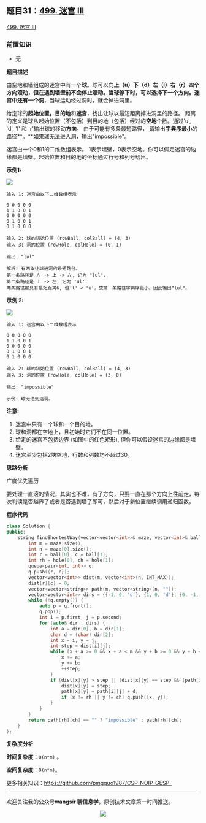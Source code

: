 ﻿## 题目31：[499. 迷宫 III](https://leetcode.cn/problems/the-maze-iii)

[499. 迷宫 III](https://leetcode.cn/problems/the-maze-iii)

### 前置知识

- 无

**题目描述**

由空地和墙组成的迷宫中有一个**球**。球可以向**上（u）下（d）左（l）右（r）**四个方向滚动，但在遇到墙壁前不会停止滚动。当球停下时，可以选择下一个方向。迷宫中还有一个**洞**，当球运动经过洞时，就会掉进洞里。

给定球的**起始位置，目的地**和**迷宫**，找出让球以最短距离掉进洞里的路径。 距离的定义是球从起始位置（不包括）到目的地（包括）经过的**空地**个数。通过'u', 'd', 'l' 和 'r'输出球的移动**方向**。 由于可能有多条最短路径， 请输出**字典序最小**的路径**。**如果球无法进入洞，输出"impossible"。

迷宫由一个0和1的二维数组表示。 1表示墙壁，0表示空地。你可以假定迷宫的边缘都是墙壁。起始位置和目的地的坐标通过行号和列号给出。

 

**示例1:**

<img src ="https://cdn.jsdelivr.net/gh/pingguo1987/CSP-NOIP-GESP-/image/pic/图论/图论_题目31：499. 迷宫 III/image-20241113162910911.png" />

```
输入 1: 迷宫由以下二维数组表示

0 0 0 0 0
1 1 0 0 1
0 0 0 0 0
0 1 0 0 1
0 1 0 0 0

输入 2: 球的初始位置 (rowBall, colBall) = (4, 3)
输入 3: 洞的位置 (rowHole, colHole) = (0, 1)

输出: "lul"

解析: 有两条让球进洞的最短路径。
第一条路径是 左 -> 上 -> 左, 记为 "lul".
第二条路径是 上 -> 左, 记为 'ul'.
两条路径都具有最短距离6, 但'l' < 'u'，故第一条路径字典序更小。因此输出"lul"。
```

**示例 2:**

<img src ="https://cdn.jsdelivr.net/gh/pingguo1987/CSP-NOIP-GESP-/image/pic/图论/图论_题目31：499. 迷宫 III/image-20241113162920276.png" />

```
输入 1: 迷宫由以下二维数组表示

0 0 0 0 0
1 1 0 0 1
0 0 0 0 0
0 1 0 0 1
0 1 0 0 0

输入 2: 球的初始位置 (rowBall, colBall) = (4, 3)
输入 3: 洞的位置 (rowHole, colHole) = (3, 0)

输出: "impossible"

示例: 球无法到达洞。
```

 

**注意:**

1. 迷宫中只有一个球和一个目的地。
2. 球和洞都在空地上，且初始时它们不在同一位置。
3. 给定的迷宫不包括边界 (如图中的红色矩形), 但你可以假设迷宫的边缘都是墙壁。
4. 迷宫至少包括2块空地，行数和列数均不超过30。

**思路分析**

广度优先遍历

要处理一直滚的情况，其实也不难，有了方向，只要一直在那个方向上往前走，每次判读是否越界了或者是否遇到墙了即可，然后对于新位置继续调用递归函数。



**程序代码**

```c++
class Solution {
public:
    string findShortestWay(vector<vector<int>>& maze, vector<int>& ball, vector<int>& hole) {
        int m = maze.size();
        int n = maze[0].size();
        int r = ball[0], c = ball[1];
        int rh = hole[0], ch = hole[1];
        queue<pair<int, int>> q;
        q.push({r, c});
        vector<vector<int>> dist(m, vector<int>(n, INT_MAX));
        dist[r][c] = 0;
        vector<vector<string>> path(m, vector<string>(n, ""));
        vector<vector<int>> dirs = {{-1, 0, 'u'}, {1, 0, 'd'}, {0, -1, 'l'}, {0, 1, 'r'}};
        while (!q.empty()) {
            auto p = q.front();
            q.pop();
            int i = p.first, j = p.second;
            for (auto& dir : dirs) {
                int a = dir[0], b = dir[1];
                char d = (char) dir[2];
                int x = i, y = j;
                int step = dist[i][j];
                while (x + a >= 0 && x + a < m && y + b >= 0 && y + b < n && maze[x + a][y + b] == 0 && (x != rh || y != ch)) {
                    x += a;
                    y += b;
                    ++step;
                }
                if (dist[x][y] > step || (dist[x][y] == step && (path[i][j] + d < path[x][y]))) {
                    dist[x][y] = step;
                    path[x][y] = path[i][j] + d;
                    if (x != rh || y != ch) q.push({x, y});
                }
            }
        }
        return path[rh][ch] == "" ? "impossible" : path[rh][ch];
    }
};
```

**复杂度分析**

**时间复杂度**：`O(n*m)` 。

**空间复杂度**：`O(n*m)`。



更多相关知识：https://github.com/pingguo1987/CSP-NOIP-GESP-

---

欢迎关注我的公众号**wangsir 聊信息学**，原创技术文章第一时间推送。

<center>
    <img src="https://cdn.jsdelivr.net/gh/pingguo1987/CSP-NOIP-GESP-/image/pic/公众号-扫码版.png">
</center>
